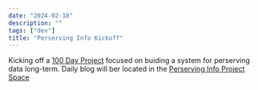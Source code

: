 ```yaml
---
date: "2024-02-18"
description: ""
tags: ["dev"]
title: "Perserving Info Kickoff"
---
```

Kicking off a [100 Day Project](https://www.the100dayproject.org/) focused on buiding a system for perserving data long-term.  Daily blog will ber located in the [Perserving Info Project Space](/projects/preservinginfo/)